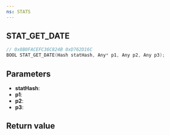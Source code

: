```yaml
---
ns: STATS
---
```

## STAT_GET_DATE

```c
// 0x8B0FACEFC36C824B 0xD762D16C
BOOL STAT_GET_DATE(Hash statHash, Any* p1, Any p2, Any p3);
```


## Parameters
* **statHash**: 
* **p1**: 
* **p2**: 
* **p3**: 

## Return value
